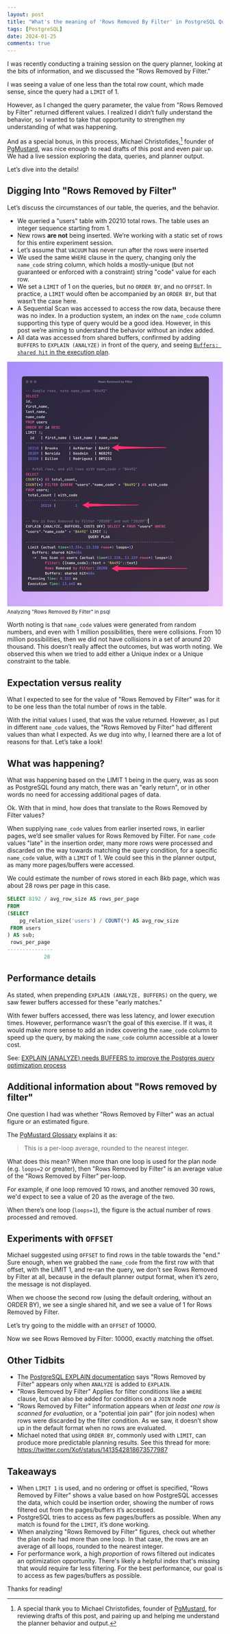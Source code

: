 ```yaml
---
layout: post
title: "What's the meaning of 'Rows Removed By Filter' in PostgreSQL Query Plans?"
tags: [PostgreSQL]
date: 2024-01-25
comments: true
---
```


I was recently conducting a training session on the query planner, looking at the bits of information, and we discussed the "Rows Removed by Filter."

I was seeing a value of one less than the total row count, which made sense, since the query had a `LIMIT` of 1.

However, as I changed the query parameter, the value from "Rows Removed by Filter" returned different values. I realized I didn’t fully understand the behavior, so I wanted to take that opportunity to strengthen my understanding of what was happening.

And as a special bonus, in this process, Michael Christofides,[^michael] founder of [PgMustard](https://www.pgmustard.com), was nice enough to read drafts of this post and even pair up. We had a live session exploring the data, queries, and planner output.

Let’s dive into the details!

## Digging Into "Rows Removed by Filter"

Let’s discuss the circumstances of our table, the queries, and the behavior.

- We queried a "users" table with 20210 total rows. The table uses an integer sequence starting from 1.
- New rows **are not** being inserted. We’re working with a static set of rows for this entire experiment session.
- Let’s assume that `VACUUM` has never run after the rows were inserted
- We used the same `WHERE` clause in the query, changing only the `name_code` string column, which holds a mostly-unique (but not guaranteed or enforced with a constraint) string "code" value for each row.
- We set a `LIMIT` of 1 on the queries, but no `ORDER BY`, and no `OFFSET`. In practice, a `LIMIT` would often be accompanied by an `ORDER BY`, but that wasn’t the case here.
- A Sequential Scan was accessed to access the row data, because there was no index. In a production system, an index on the `name_code` column supporting this type of query would be a good idea. However, in this post we’re aiming to understand the behavior without an index added.
- All data was accessed from shared buffers, confirmed by adding `BUFFERS` to `EXPLAIN (ANALYZE)` in front of the query, and seeing [`Buffers: shared hit` in the execution plan](https://www.pgmustard.com/docs/explain/buffers-shared-hit).

![Analyzing Rows Removed by Filter in psql](/assets/images/posts/query-code.jpg)
<small>Analyzing "Rows Removed By Filter" in psql</small>

Worth noting is that `name_code` values were generated from random numbers, and even with 1 million possibilities, there were collisions. From 10 million possibilities, then we did not have collisions in a set of around 20 thousand. This doesn’t really affect the outcomes, but was worth noting. We observed this when we tried to add either a Unique index or a Unique constraint to the table.

## Expectation versus reality

What I expected to see for the value of "Rows Removed by Filter" was for it to be one less than the total number of rows in the table.

With the initial values I used, that was the value returned. However, as I put in different `name_code` values, the "Rows Removed by Filter" had different values than what I expected. As we dug into why, I learned there are a lot of reasons for that. Let’s take a look!

## What was happening?

What was happening based on the LIMIT 1 being in the query, was as soon as PostgreSQL found any match, there was an "early return", or in other words no need for accessing additional pages of data.

Ok. With that in mind, how does that translate to the Rows Removed by Filter values?

When supplying `name_code` values from earlier inserted rows, in earlier pages, we’d see smaller values for Rows Removed by Filter. For `name_code` values "late" in the insertion order, many more rows were processed and discarded on the way towards matching the query condition, for a specific `name_code` value, with a `LIMIT` of 1. We could see this in the planner output, as many more pages/buffers were accessed.

We could estimate the number of rows stored in each 8kb page, which was about 28 rows per page in this case.

```sql
SELECT 8192 / avg_row_size AS rows_per_page
FROM
(SELECT
    pg_relation_size('users') / COUNT(*) AS avg_row_size
 FROM users
) AS sub;
 rows_per_page
---------------
            28
```


## Performance details

As stated, when prepending `EXPLAIN (ANALYZE, BUFFERS)` on the query, we saw fewer buffers accessed for these "early matches."

With fewer buffers accessed, there was less latency, and lower execution times. However, performance wasn’t the goal of this exercise. If it was, it would make more sense to add an index covering the `name_code` column to speed up the query, by making the `name_code` column accessible at a lower cost.

See: [EXPLAIN (ANALYZE) needs BUFFERS to improve the Postgres query optimization process](https://postgres.ai/blog/20220106-explain-analyze-needs-buffers-to-improve-the-postgres-query-optimization-process)

## Additional information about "Rows removed by filter"
One question I had was whether "Rows Removed by Filter" was an actual figure or an estimated figure.

The [PgMustard Glossary](https://www.pgmustard.com/docs/explain/rows-removed-by-filter) explains it as:

> This is a per-loop average, rounded to the nearest integer.

What does this mean? When more than one loop is used for the plan node (e.g. `loops=2` or greater), then "Rows Removed by Filter" is an average value of the "Rows Removed by Filter" per-loop.

For example, if one loop removed 10 rows, and another removed 30 rows, we'd expect to see a value of 20 as the average of the two.

When there’s one loop (`loops=1`), the figure is the actual number of rows processed and removed.

## Experiments with `OFFSET`

Michael suggested using `OFFSET` to find rows in the table towards the "end." Sure enough, when we grabbed the `name_code` from the first row with that offset, with the LIMIT 1, and re-ran the query, we don’t see Rows Removed by Filter at all, because in the default planner output format, when it’s zero, the message is not displayed.

When we choose the second row (using the default ordering, without an ORDER BY), we see a single shared hit, and we see a value of 1 for Rows Removed by Filter.

Let’s try going to the middle with an `OFFSET` of 10000.

Now we see Rows Removed by Filter: 10000, exactly matching the offset. 

## Other Tidbits
- The [PostgreSQL EXPLAIN documentation](https://www.postgresql.org/docs/current/using-explain.html) says "Rows Removed by Filter" appears only when `ANALYZE` is added to `EXPLAIN`.
- "Rows Removed by Filter" Applies for filter conditions like a `WHERE` clause, but can also be added for conditions on a `JOIN` node
- "Rows Removed by Filter" information appears when *at least one row is scanned for evaluation*, or a "potential join pair" (for join nodes) when rows were discarded by the filter condition. As we saw, it doesn’t show up in the default format when no rows are evaluated.
- Michael  noted that using `ORDER BY`, commonly used with `LIMIT`, can produce more predictable planning results. See this thread for more: <https://twitter.com/Xof/status/1413542818673577987>

## Takeaways
- When `LIMIT 1` is used, and no ordering or offset is specified, "Rows Removed by Filter" shows a value based on how PostgreSQL accesses the data, which could be insertion order, showing the number of rows filtered out from the pages/buffers it’s accessed.
- PostgreSQL tries to access as few pages/buffers as possible. When any match is found for the `LIMIT`, it’s done working.
- When analyzing "Rows Removed by Filter" figures, check out whether the plan node had more than one loop. In that case, the rows are an average of all loops, rounded to the nearest integer.
- For performance work, a high *proportion* of rows filtered out indicates an optimization opportunity. There's likely a helpful index that's missing that would require far less filtering. For the best performance, our goal is to access as few pages/buffers as possible.

[^michael]: A special thank you to Michael Christofides, founder of [PgMustard](https://www.pgmustard.com), for reviewing drafts of this post, and pairing up and helping me understand the planner behavior and output.

Thanks for reading!
